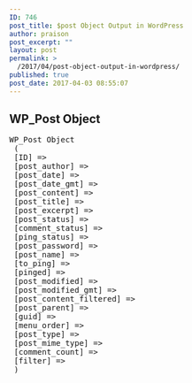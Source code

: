 ```yaml
---
ID: 746
post_title: $post Object Output in WordPress
author: praison
post_excerpt: ""
layout: post
permalink: >
  /2017/04/post-object-output-in-wordpress/
published: true
post_date: 2017-04-03 08:55:07
---
```

<h2>WP_Post Object</h2>
<pre>WP_Post Object
 (
 [ID] =&gt;
 [post_author] =&gt;
 [post_date] =&gt;
 [post_date_gmt] =&gt;
 [post_content] =&gt;
 [post_title] =&gt;
 [post_excerpt] =&gt;
 [post_status] =&gt;
 [comment_status] =&gt;
 [ping_status] =&gt;
 [post_password] =&gt;
 [post_name] =&gt;
 [to_ping] =&gt;
 [pinged] =&gt;
 [post_modified] =&gt;
 [post_modified_gmt] =&gt;
 [post_content_filtered] =&gt;
 [post_parent] =&gt;
 [guid] =&gt;
 [menu_order] =&gt;
 [post_type] =&gt;
 [post_mime_type] =&gt;
 [comment_count] =&gt;
 [filter] =&gt;
 )</pre>